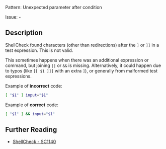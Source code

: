 Pattern: Unexpected parameter after condition

Issue: -

## Description

ShellCheck found characters (other than redirections) after the `]` or `]]` in a test expression. This is not valid.

This sometimes happens when there was an additional expression or command, but joining `||` or `&&` is missing. Alternatively, it could happen due to typos (like `[[ $1 ]]]` with an extra `]`), or generally from malformed test expressions.

Example of **incorrect** code:

```sh
[ "$1" ] input="$1"
```

Example of **correct** code:

```sh
[ "$1" ] && input="$1"
```

## Further Reading

* [ShellCheck - SC1140](https://github.com/koalaman/shellcheck/wiki/SC1140)
